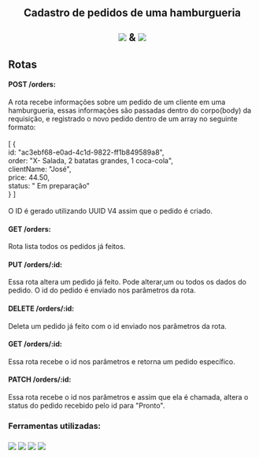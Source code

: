 <h2 align="center">Cadastro de pedidos de uma hamburgueria <br> <br> 
<img src="https://img.shields.io/badge/Node.js-43853D?style=for-the-badge&logo=node.js&logoColor=white"> &
 <img src="https://img.shields.io/badge/Express.js-404D59?style=for-the-badge"></h2>

<h2>Rotas</h2>
<h4>POST /orders:</h4>A rota recebe informações sobre um pedido de um cliente em uma hamburgueria, essas informações são passadas dentro do corpo(body) da requisição, e 
registrado o novo pedido dentro de um array no seguinte formato: <br>
<br>
[ { <br>id: "ac3ebf68-e0ad-4c1d-9822-ff1b849589a8", <br>order: "X- Salada, 2 batatas grandes, 1 coca-cola", <br>clientName: "José", <br>price: 44.50, <br>status: "
Em preparação" <br>} ] <br>
<br>
O ID é gerado utilizando UUID V4 assim que o pedido é criado.

<h4>GET /orders:</h4> Rota lista todos os pedidos já feitos.

<h4>PUT /orders/:id:</h4> Essa rota altera um pedido já feito. Pode alterar,um ou todos os dados do pedido. O id do pedido é enviado nos parâmetros da rota.

<h4>DELETE /orders/:id:</h4> Deleta um pedido já feito com o id enviado nos parâmetros da rota.

<h4>GET /orders/:id:</h4> Essa rota recebe o id nos parâmetros e retorna um pedido específico.

<h4>PATCH /orders/:id:</h4> Essa rota recebe o id nos parâmetros e assim que ela é chamada, altera o status do pedido recebido pelo id para "Pronto".

<h3>Ferramentas utilizadas:<h3>
<img src="https://img.shields.io/badge/Node.js-43853D?style=for-the-badge&logo=node.js&logoColor=white">
 <img src="https://img.shields.io/badge/Express.js-404D59?style=for-the-badge">
 <img src="https://img.shields.io/badge/Visual_Studio_Code-0078D4?style=for-the-badge&logo=visual%20studio%20code&logoColor=white">
<img src="https://img.shields.io/badge/JavaScript-F7DF1E?style=for-the-badge&logo=javascript&logoColor=black">
